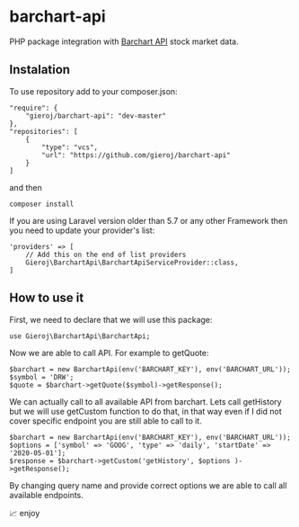 # barchart-api
PHP package integration with [Barchart API](https://www.barchart.com/ondemand/api) stock market data.


## Instalation

To use  repository add to your composer.json: 

```
"require": {
	"gieroj/barchart-api": "dev-master"
},
"repositories": [
    {
        "type": "vcs",
    	"url": "https://github.com/gieroj/barchart-api"
	}
]
```

and then 

```
composer install
```

If you are using Laravel version older than 5.7 or any other Framework then you need to update your provider's list:

```
'providers' => [
    // Add this on the end of list providers
    Gieroj\BarchartApi\BarchartApiServiceProvider::class,
]
```


## How to use it 

First, we need to declare that we will use this package:
```
use Gieroj\BarchartApi\BarchartApi;
```

Now we are able to call API. For example to getQuote:
```
$barchart = new BarchartApi(env('BARCHART_KEY'), env('BARCHART_URL'));
$symbol = 'DRW';
$quote = $barchart->getQuote($symbol)->getResponse();
```

We can actually call to all available API from barchart. 
Lets call getHistory but we will use getCustom function to do that, in that way even if I did not cover specific endpoint you are still able to call to it.
```
$barchart = new BarchartApi(env('BARCHART_KEY'), env('BARCHART_URL'));
$options = ['symbol' => 'GOOG', 'type' => 'daily', 'startDate' => '2020-05-01'];
$response = $barchart->getCustom('getHistory', $options )->getResponse();
```
By changing query name and provide correct options we are able to call all available endpoints.

:chart_with_upwards_trend: enjoy
